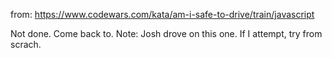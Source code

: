 from: https://www.codewars.com/kata/am-i-safe-to-drive/train/javascript

Not done. Come back to.
Note: Josh drove on this one. If I attempt, try from scrach.